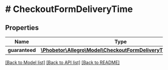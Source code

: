 # # CheckoutFormDeliveryTime

## Properties

Name | Type | Description | Notes
------------ | ------------- | ------------- | -------------
**guaranteed** | [**\Phobetor\Allegro\Model\CheckoutFormDeliveryTimeGuaranteed**](CheckoutFormDeliveryTimeGuaranteed.md) |  | [optional]

[[Back to Model list]](../../README.md#models) [[Back to API list]](../../README.md#endpoints) [[Back to README]](../../README.md)
